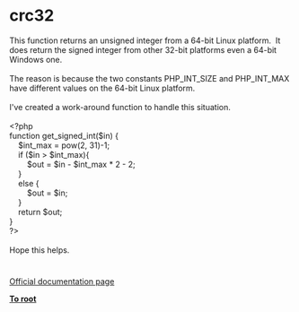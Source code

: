 # crc32




<div class="phpcode"><span class="html">
This function returns an unsigned integer from a 64-bit Linux platform.&#xA0; It does return the signed integer from other 32-bit platforms even a 64-bit Windows one.
<br>
<br>The reason is because the two constants PHP_INT_SIZE and PHP_INT_MAX have different values on the 64-bit Linux platform.
<br>
<br>I&apos;ve created a work-around function to handle this situation.
<br>
<br><span class="default">&lt;?php
<br></span><span class="keyword">function </span><span class="default">get_signed_int</span><span class="keyword">(</span><span class="default">$in</span><span class="keyword">) {
<br>&#xA0; &#xA0; </span><span class="default">$int_max </span><span class="keyword">= </span><span class="default">pow</span><span class="keyword">(</span><span class="default">2</span><span class="keyword">, </span><span class="default">31</span><span class="keyword">)-</span><span class="default">1</span><span class="keyword">;
<br>&#xA0; &#xA0; if (</span><span class="default">$in </span><span class="keyword">&gt; </span><span class="default">$int_max</span><span class="keyword">){
<br>&#xA0; &#xA0; &#xA0; &#xA0; </span><span class="default">$out </span><span class="keyword">= </span><span class="default">$in </span><span class="keyword">- </span><span class="default">$int_max </span><span class="keyword">* </span><span class="default">2 </span><span class="keyword">- </span><span class="default">2</span><span class="keyword">;
<br>&#xA0; &#xA0; }
<br>&#xA0; &#xA0; else {
<br>&#xA0; &#xA0; &#xA0; &#xA0; </span><span class="default">$out </span><span class="keyword">= </span><span class="default">$in</span><span class="keyword">;
<br>&#xA0; &#xA0; }
<br>&#xA0; &#xA0; return </span><span class="default">$out</span><span class="keyword">;
<br>}
<br></span><span class="default">?&gt;
<br></span>
<br>Hope this helps.</span>
</div>
  

#

[Official documentation page](https://www.php.net/manual/en/function.crc32.php)

**[To root](/README.md)**